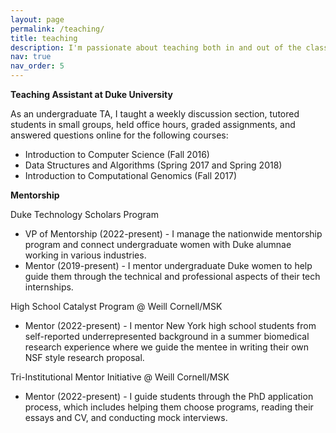 ```yaml
---
layout: page
permalink: /teaching/
title: teaching
description: I'm passionate about teaching both in and out of the classroom.
nav: true
nav_order: 5
---
```


<!-- For now, this page is assumed to be a static description of your courses. You can convert it to a collection similar to `_projects/` so that you can have a dedicated page for each course.

Organize your courses by years, topics, or universities, however you like! -->

**Teaching Assistant at Duke University**

As an undergraduate TA, I taught a weekly discussion section, tutored students in small groups, held office hours, graded assignments, and answered questions online for the following courses:

* Introduction to Computer Science (Fall 2016)
* Data Structures and Algorithms (Spring 2017 and Spring 2018)
* Introduction to Computational Genomics (Fall 2017)


**Mentorship**

Duke Technology Scholars Program
* VP of Mentorship (2022-present) - I manage the nationwide mentorship program and connect undergraduate women with Duke alumnae working in various industries.
* Mentor (2019-present) - I mentor undergraduate Duke women to help guide them through the technical and professional aspects of their tech internships.

High School Catalyst Program @ Weill Cornell/MSK
* Mentor (2022-present) - I mentor New York high school students from self-reported underrepresented background in a summer biomedical research experience where we guide the mentee in writing their own NSF style research proposal.

Tri-Institutional Mentor Initiative	@ Weill Cornell/MSK
* Mentor (2022-present) - I guide students through the PhD application process, which includes helping them choose programs, reading their essays and CV, and conducting mock interviews.
